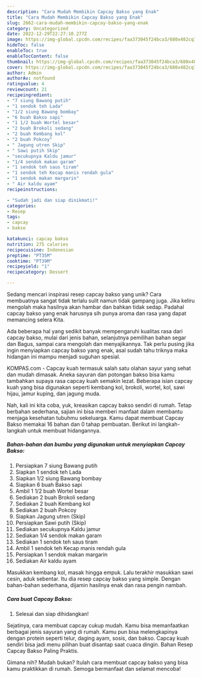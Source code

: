 ```yaml
---
description: "Cara Mudah Membikin Capcay Bakso yang Enak"
title: "Cara Mudah Membikin Capcay Bakso yang Enak"
slug: 2662-cara-mudah-membikin-capcay-bakso-yang-enak
category: Uncategorized
date: 2022-12-29T22:27:10.277Z
image: https://img-global.cpcdn.com/recipes/faa373045f24bca3/680x482cq70/capcay-bakso-foto-resep-utama.jpg
hideToc: false
enableToc: true
enableTocContent: false
thumbnail: https://img-global.cpcdn.com/recipes/faa373045f24bca3/680x482cq70/capcay-bakso-foto-resep-utama.jpg
cover: https://img-global.cpcdn.com/recipes/faa373045f24bca3/680x482cq70/capcay-bakso-foto-resep-utama.jpg
author: Admin
authorAv: notfound
ratingvalue: 4
reviewcount: 21
recipeingredient:
- "7 siung Bawang putih"
- "1 sendok teh Lada"
- "1/2 siung Bawang bombay"
- "6 buah Bakso sapi"
- "1 1/2 buah Wortel besar"
- "2 buah Brokoli sedang"
- "2 buah Kembang kol"
- "2 buah Pokcoy"
- " Jagung utren Skip"
- " Sawi putih Skip"
- "secukupnya Kaldu jamur"
- "1/4 sendok makan garam"
- "1 sendok teh saus tiram"
- "1 sendok teh Kecap manis rendah gula"
- "1 sendok makan margarin"
- " Air kaldu ayam"
recipeinstructions:

- "Sudah jadi dan siap dinikmati!"
categories:
- Resep
tags:
- capcay
- bakso

katakunci: capcay bakso 
nutrition: 275 calories
recipecuisine: Indonesian
preptime: "PT35M"
cooktime: "PT39M"
recipeyield: "1"
recipecategory: Dessert

---
```





Sedang mencari inspirasi resep capcay bakso yang unik? Cara membuatnya sangat tidak terlalu sulit namun tidak gampang juga. Jika keliru mengolah maka hasilnya akan hambar dan bahkan tidak sedap. Padahal capcay bakso yang enak harusnya sih punya aroma dan rasa yang dapat memancing selera Kita.





Ada beberapa hal yang sedikit banyak mempengaruhi kualitas rasa dari capcay bakso, mulai dari jenis bahan, selanjutnya pemilihan bahan segar dan Bagus, sampai cara mengolah dan menyajikannya. Tak perlu pusing jika ingin menyiapkan capcay bakso yang enak,      asal sudah tahu triknya maka hidangan ini mampu menjadi suguhan spesial.














KOMPAS.com - Capcay kuah termasuk salah satu olahan sayur yang sehat dan mudah dimasak. Aneka sayuran dan potongan bakso bisa kamu tambahkan supaya rasa capcay kuah semakin lezat. Beberapa isian capcay kuah yang bisa digunakan seperti kembang kol, brokoli, wortel, kol, sawi hijau, jamur kuping, dan jagung muda.






Nah, kali ini kita coba, yuk, kreasikan capcay bakso sendiri di rumah. Tetap berbahan sederhana, sajian ini bisa memberi manfaat dalam membantu menjaga kesehatan tubuhmu sekeluarga. Kamu dapat membuat Capcay Bakso memakai 16 bahan dan 0 tahap pembuatan. Berikut ini langkah-langkah untuk membuat hidangannya.

<!--inarticleads1-->

##### Bahan-bahan dan bumbu yang digunakan untuk menyiapkan Capcay Bakso:

1. Persiapkan 7 siung Bawang putih
1. Siapkan 1 sendok teh Lada
1. Siapkan 1/2 siung Bawang bombay
1. Siapkan 6 buah Bakso sapi
1. Ambil 1 1/2 buah Wortel besar
1. Sediakan 2 buah Brokoli sedang
1. Sediakan 2 buah Kembang kol
1. Sediakan 2 buah Pokcoy
1. Siapkan  Jagung utren (Skip)
1. Persiapkan  Sawi putih (Skip)
1. Sediakan secukupnya Kaldu jamur
1. Sediakan 1/4 sendok makan garam
1. Sediakan 1 sendok teh saus tiram
1. Ambil 1 sendok teh Kecap manis rendah gula
1. Persiapkan 1 sendok makan margarin
1. Sediakan  Air kaldu ayam


Masukkan kembang kol, masak hingga empuk. Lalu terakhir masukkan sawi cesin, aduk sebentar. Itu dia resep capcay bakso yang simple. Dengan bahan-bahan sederhana, dijamin hasilnya enak dan rasa pengin nambah. 

<!--inarticleads2-->

##### Cara buat Capcay Bakso:


1. Selesai dan siap dihidangkan!

Sejatinya, cara membuat capcay cukup mudah. Kamu bisa memanfaatkan berbagai jenis sayuran yang di rumah. Kamu pun bisa melengkapinya dengan protein seperti telur, daging ayam, sosis, dan bakso. Capcay kuah sendiri bisa jadi menu pilihan buat disantap saat cuaca dingin. Bahan Resep Capcay Bakso Paling Praktis. 

Gimana nih? Mudah bukan? Itulah cara membuat capcay bakso yang bisa kamu praktikkan di rumah. Semoga bermanfaat dan selamat mencoba!
